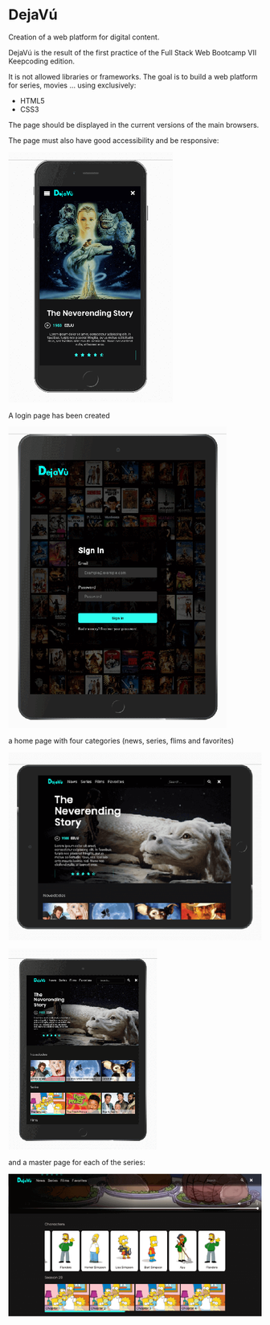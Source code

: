 # DejaVú

Creation of a web platform for digital content.

DejaVú is the result of the first practice of the Full Stack Web Bootcamp VII Keepcoding edition.

It is not allowed libraries or frameworks. The goal is to build a web platform for series, movies ... using exclusively:

* HTML5
* CSS3

The page should be displayed in the current versions of the main browsers.

The page must also have good accessibility and be responsive:

![page login](/assets/img/readme-img/movil-home.png)


A login page has been created

![page login](/assets/img/readme-img/login.png)

a home page with four categories (news, series, flims and favorites)

![page home](/assets/img/readme-img/home-ipad2.png)

![page home](/assets/img/readme-img/home-ipad.png)

and a master page for each of the series:

![page series](/assets/img/readme-img/laptop.png)
